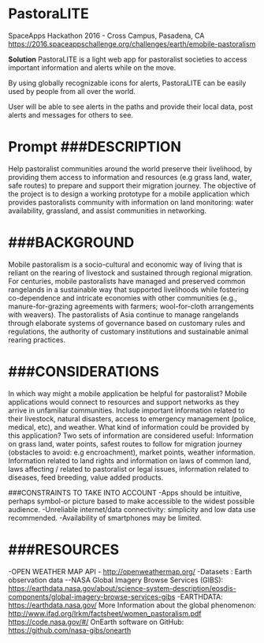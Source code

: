 # PastoraLITE

SpaceApps Hackathon 2016 - Cross Campus, Pasadena, CA
https://2016.spaceappschallenge.org/challenges/earth/emobile-pastoralism

**Solution**
PastoraLITE is a light web app for pastoralist societies to access important information and alerts while on the move.

By using globally recognizable icons for alerts, PastoraLITE can be easily used by people from all over the world.

User will be able to see alerts in the paths and provide their local data, post alerts and messages for others to see.

**Prompt**
###DESCRIPTION
==============
Help pastoralist communities around the world preserve their livelihood, by providing them access to information and resources (e.g grass land, water, safe routes) to prepare and support their migration journey.
The objective of the project is to design a working prototype for a mobile application which provides pastoralists community with information on land monitoring: water availability, grassland, and assist communities in networking.

###BACKGROUND
============
Mobile pastoralism is a socio-cultural and economic way of living that is reliant on the rearing of livestock and sustained through regional migration. For centuries, mobile pastoralists have managed and preserved common rangelands in a sustainable way that supported livelihoods while fostering co-dependence and intricate economies with other communities (e.g., manure-for-grazing agreements with farmers; wool-for-cloth arrangements with weavers). The pastoralists of Asia continue to manage rangelands through elaborate systems of governance based on customary rules and regulations, the authority of customary institutions and sustainable animal rearing practices.

###CONSIDERATIONS
================
In which way might a mobile application be helpful for pastoralist?
Mobile applications would connect to resources and support networks as they arrive in unfamiliar communities.
Include important information related to their livestock, natural disasters, access to emergency management (police, medical, etc), and weather.
What kind of information could be provided by this application?
Two sets of information are considered useful:
Information on grass land, water points, safest routes to follow for migration journey (obstacles to avoid: e.g encroachment), market points, weather information.
Information related to land rights and information on laws of common land, laws affecting / related to pastoralist or legal issues, information related to diseases, feed breeding, value added products.

###CONSTRAINTS TO TAKE INTO ACCOUNT
-Apps should be intuitive, perhaps symbol-or picture based to make accessible to the widest possible audience.
-Unreliable internet/data connectivity: simplicity and low data use recommended.
-Availability of smartphones may be limited.

###RESOURCES
============
-OPEN WEATHER MAP API  - http://openweathermap.org/
-Datasets : Earth observation data
--NASA Global Imagery Browse Services (GIBS): https://earthdata.nasa.gov/about/science-system-description/eosdis-components/global-imagery-browse-services-gibs
-EARTHDATA: https://earthdata.nasa.gov/
More Information about the global phenomenon: http://www.ifad.org/lrkm/factsheet/women_pastoralism.pdf
https://code.nasa.gov/#/
OnEarth software on GitHub: https://github.com/nasa-gibs/onearth
